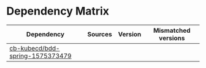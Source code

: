# Dependency Matrix

Dependency | Sources | Version | Mismatched versions
---------- | ------- | ------- | -------------------
[cb-kubecd/bdd-spring-1575373479](https://github.com/cb-kubecd/bdd-spring-1575373479.git) |  | []() | 
